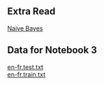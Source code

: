 ## Extra Read
[Naive Bayes](https://web.stanford.edu/~jurafsky/slp3/4.pdf)

## Data for Notebook 3
[en-fr.test.txt](https://github.com/palash04/Artificial-Intelligence/files/6720054/en-fr.test.txt) <br>
[en-fr.train.txt](https://github.com/palash04/Artificial-Intelligence/files/6720055/en-fr.train.txt)

